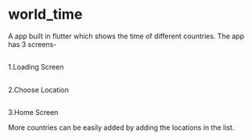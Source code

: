 # world_time

A app built in flutter which shows the time of different countries.
The app has 3 screens-
##
1.Loading Screen
##
2.Choose Location
##
3.Home Screen

More countries can be easily added by adding the locations in the list.

